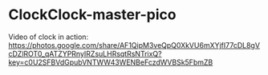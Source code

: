 # ClockClock-master-pico

Video of clock in action:
https://photos.google.com/share/AF1QipM3veQpQ0XkVU6mXYjfI77cDL8gVcDZlROT0_qATZYPRnyIRZsuLHRsqtRsNTrixQ?key=c0U2SFBVdGpubVNTWW43WENBeFczdWVBSk5FbmZB
